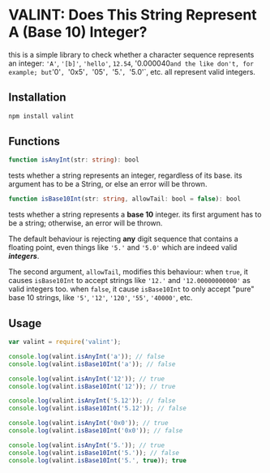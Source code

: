 
# VALINT: Does This String Represent A (Base 10) Integer?

this is a simple library to check whether a character sequence represents an integer: `'A'`, `'[b]'`, `'hello'`, `12.54`, '0.000040` and the like don't, for example; but `'0'`, `'0x5'`, `'05'`, `'5.'`, `'5.0'`, etc. all represent valid integers.

## Installation

```sh
npm install valint
```

## Functions

```typescript
function isAnyInt(str: string): bool
```

tests whether a string represents an integer, regardless of its base.
its argument has to be a String, or else an error will be thrown.

```typescript
function isBase10Int(str: string, allowTail: bool = false): bool
```

tests whether a string represents a **base 10** integer.
its first argument has to be a string; otherwise, an error will be thrown.

The default behaviour is rejecting **any** digit sequence that contains a floating point,
even things like `'5.'` and `'5.0'` which are indeed valid ***integers***.

The second argument, `allowTail`, modifies this behaviour: 
when `true`, it causes `isBase10Int` to accept strings like `'12.'` and `'12.00000000000'` as valid integers too.
when `false`, it cause `isBase10Int` to only accept "pure" base 10 strings, like `'5'`, `'12'`, `'120'`, `'55'`, `'40000'`, etc.

## Usage

```js
var valint = require('valint');

console.log(valint.isAnyInt('a')); // false
console.log(valint.isBase10Int('a')); // false

console.log(valint.isAnyInt('12')); // true
console.log(valint.isBase10Int('12')); // true

console.log(valint.isAnyInt('5.12')); // false
console.log(valint.isBase10Int('5.12')); // false

console.log(valint.isAnyInt('0x0')); // true
console.log(valint.isBase10Int('0x0')); // false

console.log(valint.isAnyInt('5.')); // true
console.log(valint.isBase10Int('5.')); // false
console.log(valint.isBase10Int('5.', true)); true
```
